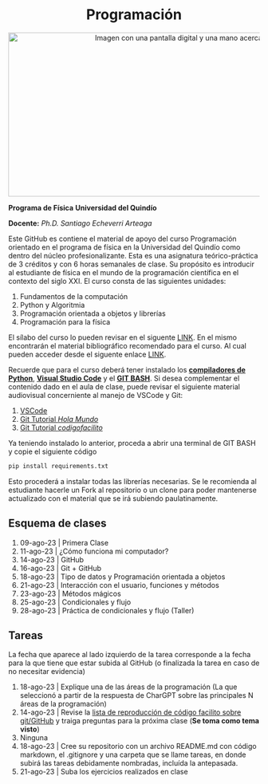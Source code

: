 <div align="center">
<h1>Programación</h1>

<img src="https://www.nextibs.com/wp-content/uploads/2021/12/seguridad-informatica-2048x877.jpeg.webp" alt="Imagen con una pantalla digital y una mano acercansose a tocarla"
     width="768"
     height="329">
</div>

**Programa de Física**
**Universidad del Quindío**

**Docente:** *Ph.D. Santiago Echeverri Arteaga*

Este GitHub es contiene el material de apoyo del curso Programación orientado en el programa de física en la Universidad del Quindío como dentro del núcleo profesionalizante. Esta es una asignatura teórico-práctica de 3 créditos y con 6 horas semanales de clase. Su propósito es introducir al estudiante de física en el mundo de la programación científica en el contexto del siglo XXI. El curso consta de las siguientes unidades:

1. Fundamentos de la computación
2. Python y Algoritmia
3. Programación orientada a objetos y librerías
4. Programación para la física

El sílabo del curso lo pueden revisar en el siguente [LINK](https://github.com/Santiago-Echeverri-Arteaga/Programacion_UQ_Fisica/blob/master/silabo_programacion.pdf). En el mismo encontrarán el material bibliográfico recomendado para el curso. Al cual pueden acceder desde el siguente enlace [LINK](https://1drv.ms/u/s!AvgPrG5g0hS9geYeVJN97X8LEwTkiQ?e=f4NW5x).

Recuerde que para el curso deberá tener instalado los [**compiladores de Python**](https://www.python.org/downloads/), [**Visual Studio Code**](https://code.visualstudio.com/download) y el [**GIT BASH**](https://git-scm.com/downloads). Si desea complementar el contenido dado en el aula de clase, puede revisar el siguiente material audiovisual concerniente al manejo de VSCode y Git:

1. [VSCode](https://youtu.be/Ei1y51K8jQk)
2. [Git Tutorial *Hola Mundo*](https://youtu.be/VdGzPZ31ts8)
3. [Git Tutorial *codigofacilito*](https://www.youtube.com/watch?v=zH3I1DZNovk&list=PL9xYXqvLX2kMUrXTvDY6GI2hgacfy0rId)

Ya teniendo instalado lo anterior, proceda a abrir una terminal de GIT BASH y copie el siguiente código

```bash
pip install requirements.txt
```

Esto procederá a instalar todas las librerías necesarias. Se le recomienda al estudiante hacerle un Fork al repositorio o un clone para poder mantenerse actualizado con el material que se irá subiendo paulatinamente.

<h2>Esquema de clases</h2>

1. 09-ago-23 | Primera Clase
2. 11-ago-23 | ¿Cómo funciona mi computador?
3. 14-ago-23 | GitHub
4. 16-ago-23 | Git + GitHub
5. 18-ago-23 | Tipo de datos y Programación orientada a objetos
6. 21-ago-23 | Interacción con el usuario, funciones y métodos
7. 23-ago-23 | Métodos mágicos
8. 25-ago-23 | Condicionales y  flujo
9. 28-ago-23 | Práctica de condicionales y flujo (Taller)

<h2>Tareas</h2>

La fecha que aparece al lado izquierdo de la tarea corresponde a la fecha para la que tiene que estar subida al GitHub (o finalizada la tarea en caso de no necesitar evidencia)

1. 18-ago-23 | Explique una de las áreas de la programación (La que seleccionó a partir de la respuesta de CharGPT sobre las principales N áreas de la programación)
2. 14-ago-23 | Revise la [lista de reproducción de código facilito sobre git/GitHub](https://www.youtube.com/watch?v=zH3I1DZNovk&list=PL9xYXqvLX2kMUrXTvDY6GI2hgacfy0rId) y traiga preguntas para la próxima clase (**Se toma como tema visto**)
3. Ninguna
4. 18-ago-23 | Cree su repositorio con un archivo README.md con código markdown, el .gitignore y una carpeta que se llame tareas, en donde subirá las tareas debidamente nombradas, incluída la antepasada.
5. 21-ago-23 | Suba los ejercicios realizados en clase
